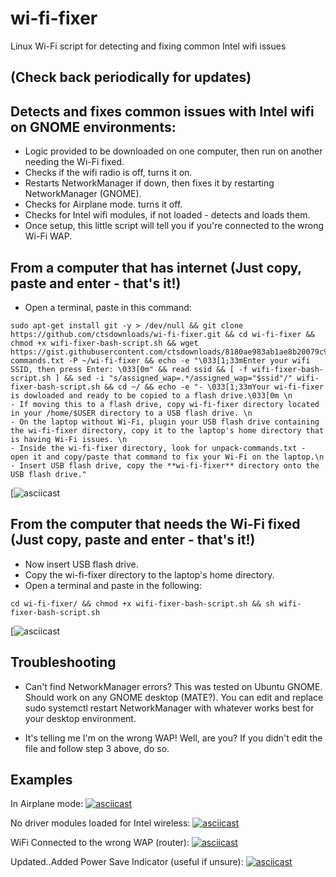 # wi-fi-fixer
Linux Wi-Fi script for detecting and fixing common Intel wifi issues

## (Check back periodically for updates) 


## Detects and fixes common issues with Intel wifi on GNOME environments:

- Logic provided to be downloaded on one computer, then run on another needing the Wi-Fi fixed.
- Checks if the wifi radio is off, turns it on.
- Restarts NetworkManager if down, then fixes it by restarting NetworkManager (GNOME).
- Checks for Airplane mode. turns it off.
- Checks for Intel wifi modules, if not loaded - detects and loads them.
- Once setup, this little script will tell you if you're connected to the wrong Wi-Fi WAP.



## From a computer that has internet (Just copy, paste and enter - that's it!)

- Open a terminal, paste in this command:

```console
sudo apt-get install git -y > /dev/null && git clone https://github.com/ctsdownloads/wi-fi-fixer.git && cd wi-fi-fixer && chmod +x wifi-fixer-bash-script.sh && wget https://gist.githubusercontent.com/ctsdownloads/8180ae983ab1ae8b20079c9843dc0589/raw/54d7867122eda58b265a53fc98c1f202111ddb33/unpack-commands.txt -P ~/wi-fi-fixer && echo -e "\033[1;33mEnter your wifi SSID, then press Enter: \033[0m" && read ssid && [ -f wifi-fixer-bash-script.sh ] && sed -i "s/assigned_wap=.*/assigned_wap="$ssid"/" wifi-fixer-bash-script.sh && cd ~/ && echo -e "- \033[1;33mYour wi-fi-fixer is dowloaded and ready to be copied to a flash drive.\033[0m \n
- If moving this to a flash drive, copy wi-fi-fixer directory located in your /home/$USER directory to a USB flash drive. \n
- On the laptop without Wi-Fi, plugin your USB flash drive containing the wi-fi-fixer directory, copy it to the laptop's home directory that is having Wi-Fi issues. \n
- Inside the wi-fi-fixer directory, look for unpack-commands.txt - open it and copy/paste that command to fix your Wi-Fi on the laptop.\n
- Insert USB flash drive, copy the **wi-fi-fixer** directory onto the USB flash drive."
```
[![asciicast](https://asciinema.org/a/558719)



## From the computer that needs the Wi-Fi fixed (Just copy, paste and enter - that's it!)

- Now insert USB flash drive.
- Copy the wi-fi-fixer directory to the laptop's home directory.
- Open a terminal and paste in the following:

```console
cd wi-fi-fixer/ && chmod +x wifi-fixer-bash-script.sh && sh wifi-fixer-bash-script.sh
```
[![asciicast](https://asciinema.org/a/558720)



## Troubleshooting

- Can't find NetworkManager errors? This was tested on Ubuntu GNOME. Should work on any GNOME desktop (MATE?). You can edit and replace sudo systemctl restart NetworkManager with whatever works best for your desktop environment.

- It's telling me I'm on the wrong WAP! Well, are you? If you didn't edit the file and follow step 3 above, do so.





## Examples

In Airplane mode:
[![asciicast](https://asciinema.org/a/557456.svg)](https://asciinema.org/a/557456)

No driver modules loaded for Intel wireless:
[![asciicast](https://asciinema.org/a/557452.svg)](https://asciinema.org/a/557452)

WiFi Connected to the wrong WAP (router):
[![asciicast](https://asciinema.org/a/557458.svg)](https://asciinema.org/a/557458)

Updated..Added Power Save Indicator (useful if unsure):
[![asciicast](https://asciinema.org/a/557462.svg)](https://asciinema.org/a/557462)

